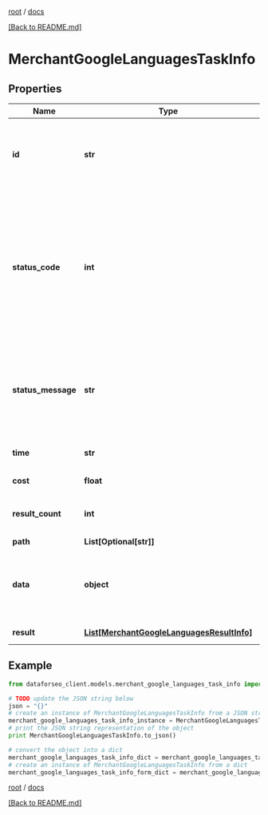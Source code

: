 [root](./../ "root") / [docs](./ "docs")

[[Back to README.md]](./../README.md "[Back to README.md]")

# MerchantGoogleLanguagesTaskInfo

## Properties

Name | Type | Description | Notes
------------ | ------------- | ------------- | -------------
**id** | **str** | task identifier unique task identifier in our system in the UUID format | [optional]
**status_code** | **int** | status code of the task generated by DataForSEO, can be within the following range: 10000-60000 you can find the full list of the response codes here | [optional]
**status_message** | **str** | informational message of the task you can find the full list of general informational messages here | [optional]
**time** | **str** | execution time, seconds | [optional]
**cost** | **float** | total tasks cost, USD | [optional]
**result_count** | **int** | number of elements in the result array | [optional]
**path** | **List[Optional[str]]** | URL path | [optional]
**data** | **object** | contains the same parameters that you specified in the POST request | [optional]
**result** | [**List[MerchantGoogleLanguagesResultInfo]**](MerchantGoogleLanguagesResultInfo.md) | array of results | [optional]

## Example

```python
from dataforseo_client.models.merchant_google_languages_task_info import MerchantGoogleLanguagesTaskInfo

# TODO update the JSON string below
json = "{}"
# create an instance of MerchantGoogleLanguagesTaskInfo from a JSON string
merchant_google_languages_task_info_instance = MerchantGoogleLanguagesTaskInfo.from_json(json)
# print the JSON string representation of the object
print MerchantGoogleLanguagesTaskInfo.to_json()

# convert the object into a dict
merchant_google_languages_task_info_dict = merchant_google_languages_task_info_instance.to_dict()
# create an instance of MerchantGoogleLanguagesTaskInfo from a dict
merchant_google_languages_task_info_form_dict = merchant_google_languages_task_info.from_dict(merchant_google_languages_task_info_dict)
```

  

[root](./../ "root") / [docs](./ "docs")

[[Back to README.md]](./../README.md "[Back to README.md]")
